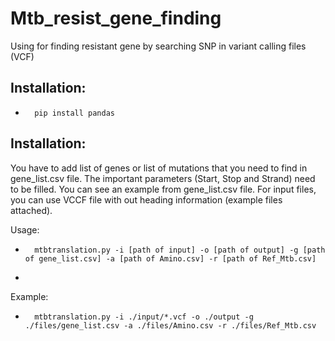 # Mtb_resist_gene_finding
Using for finding resistant gene by searching SNP in variant calling files (VCF)

## Installation:
 -       pip install pandas

## Installation:
You have to add list of genes or list of mutations that you need to find in gene_list.csv file. The important parameters (Start, Stop and Strand) need to be filled. You can see an example from gene_list.csv file. For input files, you can use VCCF file with out heading information (example files attached). 

Usage:
 -       mtbtranslation.py -i [path of input] -o [path of output] -g [path of gene_list.csv] -a [path of Amino.csv] -r [path of Ref_Mtb.csv]
 -   
Example:
 -       mtbtranslation.py -i ./input/*.vcf -o ./output -g ./files/gene_list.csv -a ./files/Amino.csv -r ./files/Ref_Mtb.csv
  
